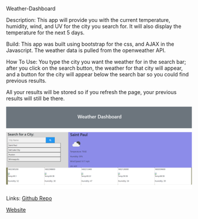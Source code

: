 Weather-Dashboard

Description: 
This app will provide you with the current temperature, humidity, wind, and UV for the city you search for. It will also display the temperature for the next 5 days.

Build:
This app was built using bootstrap for the css, and AJAX in the Javascript. The weather data is pulled from the openweather API.

How To Use:
You type the city you want the weather for in the search bar; after you click on the search button, the weather for that city will appear, and a button for the city will appear below the search bar so you could find previous results.

All your results will be stored so if you refresh the page, your previous results will still be there. 

![Weather Dashboard](pics/capture.png)

Links:
[Github Repo](https://github.com/ShueMoua/Weather-Dashboard)

[Website](https://shuemoua.github.io/Weather-Dashboard/)